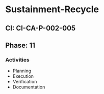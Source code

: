 # Sustainment-Recycle

## CI: CI-CA-P-002-005
## Phase: 11

### Activities
- Planning
- Execution
- Verification
- Documentation

